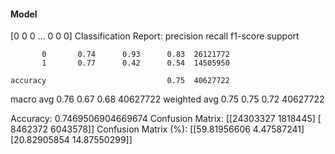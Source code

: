 #### Model
[0 0 0 ... 0 0 0]
Classification Report:
              precision    recall  f1-score   support

           0       0.74      0.93      0.83  26121772
           1       0.77      0.42      0.54  14505950

    accuracy                           0.75  40627722
   macro avg       0.76      0.67      0.68  40627722
weighted avg       0.75      0.75      0.72  40627722

Accuracy: 0.7469506904669674
Confusion Matrix:
[[24303327  1818445]
 [ 8462372  6043578]]
Confusion Matrix (%):
[[59.81956606  4.47587241]
 [20.82905854 14.87550299]]
